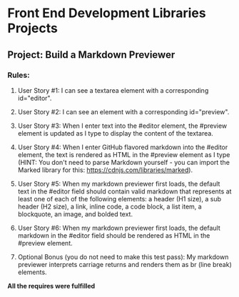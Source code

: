 # Front End Development Libraries Projects

## Project: Build a Markdown Previewer

### Rules:

1. User Story #1: I can see a textarea element with a corresponding id="editor".

1. User Story #2: I can see an element with a corresponding id="preview".

1. User Story #3: When I enter text into the #editor element, the #preview element is updated as I type to display the content of the textarea.

1. User Story #4: When I enter GitHub flavored markdown into the #editor element, the text is rendered as HTML in the #preview element as I type (HINT: You don't need to parse Markdown yourself - you can import the Marked library for this: https://cdnjs.com/libraries/marked).

1. User Story #5: When my markdown previewer first loads, the default text in the #editor field should contain valid markdown that represents at least one of each of the following elements: a header (H1 size), a sub header (H2 size), a link, inline code, a code block, a list item, a blockquote, an image, and bolded text.

1. User Story #6: When my markdown previewer first loads, the default markdown in the #editor field should be rendered as HTML in the #preview element.

1. Optional Bonus (you do not need to make this test pass): My markdown previewer interprets carriage returns and renders them as br (line break) elements.

**All the requires were fulfilled**
